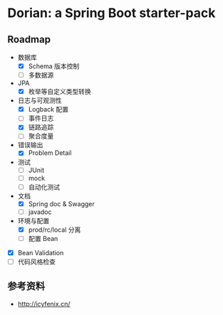 # Dorian: a Spring Boot starter-pack

## Roadmap

- 数据库
  - [x] Schema 版本控制
  - [ ] 多数据源
- JPA
  - [x] 枚举等自定义类型转换
- 日志与可观测性
  - [x] Logback 配置
  - [ ] 事件日志
  - [x] 链路追踪
  - [ ] 聚合度量
- 错误输出
  - [x] Problem Detail
- 测试
  - [ ] JUnit
  - [ ] mock
  - [ ] 自动化测试
- 文档
  - [x] Spring doc & Swagger
  - [ ] javadoc
- 环境与配置
  - [x] prod/rc/local 分离
  - [ ] 配置 Bean
- [x] Bean Validation
- [ ] 代码风格检查

## 参考资料

- http://icyfenix.cn/
